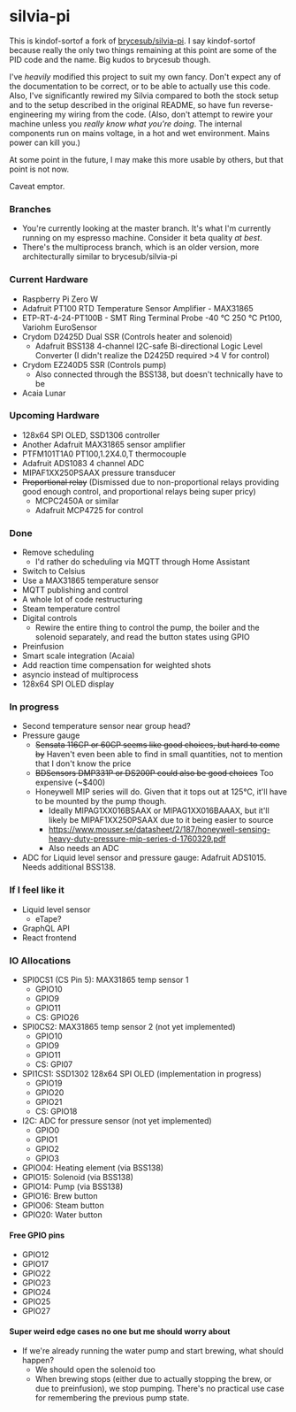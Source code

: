 # silvia-pi
This is kindof-sortof a fork of [brycesub/silvia-pi](https://github.com/brycesub/silvia-pi). I say kindof-sortof because really the only two things remaining at this point are some of the PID code and the name. Big kudos to brycesub though.

I've *heavily* modified this project to suit my own fancy. Don't expect any of the documentation to be correct, 
or to be able to actually use this code. Also, I've significantly rewired my Silvia compared to both the stock setup
and to the setup described in the original README, so have fun reverse-engineering my wiring from the code. (Also, don't attempt to rewire your machine unless you *really know what you're doing*. The internal components run on mains voltage, in a hot and wet environment. Mains power can kill you.)

At some point in the future, I may make this more usable by others, but that point is not now.

Caveat emptor.

### Branches
* You're currently looking at the master branch. It's what I'm currently running on my espresso machine. Consider it beta quality *at best*.
* There's the multiprocess branch, which is an older version, more architecturally similar to brycesub/silvia-pi

### Current Hardware
* Raspberry Pi Zero W
* Adafruit PT100 RTD Temperature Sensor Amplifier - MAX31865
* ETP-RT-4-24-PT100B - SMT Ring Terminal Probe -40 °C 250 °C Pt100, Variohm EuroSensor
* Crydom D2425D Dual SSR (Controls heater and solenoid)
    * Adafruit BSS138 4-channel I2C-safe Bi-directional Logic Level Converter (I didn't realize the D2425D required >4 V for control)
* Crydom EZ240D5 SSR (Controls pump)
    * Also connected through the BSS138, but doesn't technically have to be
* Acaia Lunar

### Upcoming Hardware
* 128x64 SPI OLED, SSD1306 controller
* Another Adafruit MAX31865 sensor amplifier
* PTFM101T1A0 PT100,1.2X4.0,T thermocouple
* Adafruit ADS1083 4 channel ADC
* MIPAF1XX250PSAAX pressure transducer
* ~~Proportional relay~~ (Dismissed due to non-proportional relays providing good enough control, and proportional relays being super pricy)
   * MCPC2450A or similar
   * Adafruit MCP4725 for control

### Done
* Remove scheduling
   * I'd rather do scheduling via MQTT through Home Assistant
* Switch to Celsius
* Use a MAX31865 temperature sensor
* MQTT publishing and control
* A whole lot of code restructuring
* Steam temperature control
* Digital controls
   * Rewire the entire thing to control the pump, the boiler and the solenoid separately, and read the button states using GPIO
* Preinfusion
* Smart scale integration (Acaia)
* Add reaction time compensation for weighted shots
* asyncio instead of multiprocess
* 128x64 SPI OLED display

### In progress
* Second temperature sensor near group head?
* Pressure gauge
    * ~~Sensata 116CP or 60CP seems like good choices, but hard to come by~~ Haven't even been able to find in small quantities, not to mention that I don't know the price
    * ~~BDSensors DMP331P or DS200P could also be good choices~~ Too expensive (~$400)
    * Honeywell MIP series will do. Given that it tops out at 125°C, it'll have to be mounted by the pump though.
      * Ideally MIPAG1XX016BSAAX or MIPAG1XX016BAAAX, but it'll likely be MIPAF1XX250PSAAX due to it being easier to source
      * https://www.mouser.se/datasheet/2/187/honeywell-sensing-heavy-duty-pressure-mip-series-d-1760329.pdf
      * Also needs an ADC
* ADC for Liquid level sensor and pressure gauge: Adafruit ADS1015. Needs additional BSS138.

### If I feel like it
* Liquid level sensor
    * eTape?
* GraphQL API
* React frontend

### IO Allocations
* SPI0CS1 (CS Pin 5): MAX31865 temp sensor 1
   * GPIO10
   * GPIO9
   * GPIO11
   * CS: GPIO26
* SPI0CS2: MAX31865 temp sensor 2 (not yet implemented)
   * GPIO10
   * GPIO9
   * GPIO11
   * CS: GPI07
* SPI1CS1: SSD1302 128x64 SPI OLED (implementation in progress)
   * GPIO19
   * GPIO20
   * GPIO21
   * CS: GPIO18
* I2C: ADC for pressure sensor (not yet implemented)
   * GPIO0
   * GPIO1
   * GPIO2
   * GPIO3
* GPIO04: Heating element (via BSS138)
* GPIO15: Solenoid (via BSS138)
* GPIO14: Pump (via BSS138)
* GPIO16: Brew button
* GPIO06: Steam button
* GPIO20: Water button

#### Free GPIO pins
* GPIO12
* GPIO17
* GPIO22
* GPIO23
* GPIO24
* GPIO25
* GPIO27

#### Super weird edge cases no one but me should worry about
* If we're already running the water pump and start brewing, what should happen?
    * We should open the solenoid too
    * When brewing stops (either due to actually stopping the brew, or due to preinfusion), we stop pumping. There's no practical use case for remembering the previous pump state.
    
